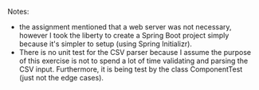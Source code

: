 Notes:
- the assignment mentioned that a web server was not necessary, however I took the liberty to
create a Spring Boot project simply because it's simpler to setup (using Spring Initializr).
- There is no unit test for the CSV parser because I assume the purpose of this exercise is not to spend a lot
of time validating and parsing the CSV input. Furthermore, it is being test by the class ComponentTest (just not the edge cases).
